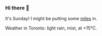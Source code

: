 ### Hi there :wave:

It's Sunday! I might be putting some [miles](https://www.strava.com/athletes/889963) in.

Weather in Toronto: light rain, mist, at +15°C.

